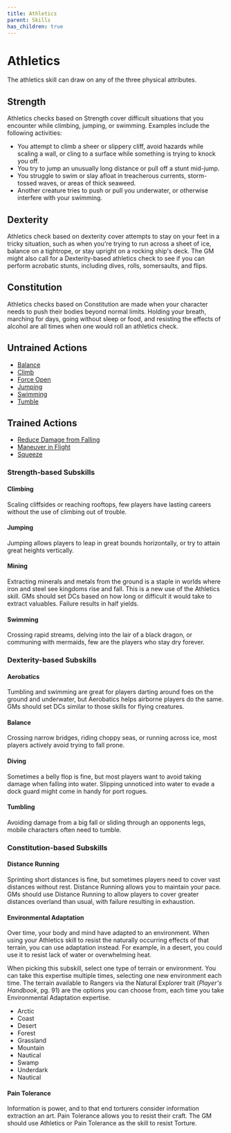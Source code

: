 ```yaml
---
title: Athletics
parent: Skills
has_children: true
---
```


# Athletics
The athletics skill can draw on any of the three physical attributes.

## Strength
Athletics checks based on Strength cover difficult situations that you encounter while climbing, jumping, or swimming. Examples include the following activities:
* You attempt to climb a sheer or slippery cliff, avoid hazards while scaling a wall, or cling to a surface while something is trying to knock you off.
* You try to jump an unusually long distance or pull off a stunt mid-jump.
* You struggle to swim or slay afloat in treacherous currents, storm-tossed waves, or areas of thick seaweed.
* Another creature tries to push or pull you underwater, or otherwise interfere with your swimming.

## Dexterity
Athletics check based on dexterity cover attempts to stay on your feet in a tricky situation, such as when you're trying to run across a sheet of ice, balance on a tightrope, or stay upright on a rocking ship's deck. The GM might also call for a Dexterity-based athletics check to see if you can perform acrobatic stunts, including dives, rolls, somersaults, and flips.

## Constitution
Athletics checks based on Constitution are made when your character needs to push their bodies beyond normal limits. Holding your breath, marching for days, going without sleep or food, and resisting the effects of alcohol are all times when one would roll an athletics check.

## Untrained Actions
* [Balance](https://stormchaserroleplaying.com/stormchaserRPG/Skills/Athletics/Balance)
* [Climb](https://stormchaserroleplaying.com/stormchaserRPG/Skills/Athletics/Climb)
* [Force Open](https://stormchaserroleplaying.com/stormchaserRPG/Skills/Athletics/Force)
* [Jumping](https://stormchaserroleplaying.com/stormchaserRPG/Skills/Athletics/Jump)
* [Swimming](https://stormchaserroleplaying.com/stormchaserRPG/Skills/Athletics/Swim)
* [Tumble](https://stormchaserroleplaying.com/stormchaserRPG/Skills/Athletics/Tumble)

## Trained Actions
* [Reduce Damage from Falling](https://stormchaserroleplaying.com/stormchaserRPG/Skills/Athletics/Falling)
* [Maneuver in Flight](https://stormchaserroleplaying.com/stormchaserRPG/Skills/Athletics/Maneuver)
* [Squeeze](https://stormchaserroleplaying.com/stormchaserRPG/Skills/Athletics/Squeeze)

### Strength-based Subskills

#### Climbing
Scaling cliffsides or reaching rooftops, few players have lasting careers without the use of climbing out of trouble.

#### Jumping
Jumping allows players to leap in great bounds horizontally, or try to attain great heights vertically.

#### Mining
Extracting minerals and metals from the ground is a staple in worlds where iron and steel see kingdoms rise and fall. This is a new use of the Athletics skill. GMs should set DCs based on how long or difficult it would take to extract valuables. Failure results in half yields.

#### Swimming
Crossing rapid streams, delving into the lair of a black dragon, or communing with mermaids, few are the players who stay dry forever.

### Dexterity-based Subskills

#### Aerobatics
Tumbling and swimming are great for players darting around foes on the ground and underwater, but Aerobatics helps airborne players do the same. GMs should set DCs similar to those skills for flying creatures.

#### Balance
Crossing narrow bridges, riding choppy seas, or running across ice, most players actively avoid trying to fall prone.

#### Diving
Sometimes a belly flop is fine, but most players want to avoid taking damage when falling into water. Slipping unnoticed into water to evade a dock guard might come in handy for port rogues.

#### Tumbling
Avoiding damage from a big fall or sliding through an opponents legs, mobile characters often need to tumble.

### Constitution-based Subskills

#### Distance Running
Sprinting short distances is fine, but sometimes players need to cover vast distances without rest. Distance Running allows you to maintain your pace. GMs should use Distance Running to allow players to cover greater distances overland than usual, with failure resulting in exhaustion.

#### Environmental Adaptation
Over time, your body and mind have adapted to an environment. When using your Athletics skill to resist the naturally occurring effects of that terrain, you can use adaptation instead. For example, in a desert, you could use it to resist lack of water or overwhelming heat.

When picking this subskill, select one type of terrain or environment. You can take this expertise multiple times, selecting one new environment each time. The terrain available to Rangers via the Natural Explorer trait (*Player's Handbook*, pg. 91) are the options you can choose from, each time you take Environmental Adaptation expertise. 
* Arctic
* Coast
* Desert
* Forest
* Grassland
* Mountain
* Nautical
* Swamp
* Underdark
* Nautical

#### Pain Tolerance
Information is power, and to that end torturers consider information extraction an art. Pain Tolerance allows you to resist their craft. The GM should use Athletics or Pain Tolerance as the skill to resist Torture.
